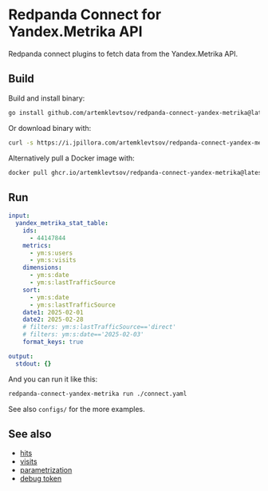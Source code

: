 # Redpanda Connect for Yandex.Metrika API

Redpanda connect plugins to fetch data from the Yandex.Metrika API.

## Build

Build and install binary:

```sh
go install github.com/artemklevtsov/redpanda-connect-yandex-metrika@latest
```

Or download binary with:

```sh
curl -s https://i.jpillora.com/artemklevtsov/redpanda-connect-yandex-metrika@latest! | bash
```

Alternatively pull a Docker image with:

```sh
docker pull ghcr.io/artemklevtsov/redpanda-connect-yandex-metrika@latest
```

## Run

```yaml
input:
  yandex_metrika_stat_table:
    ids:
      - 44147844
    metrics:
      - ym:s:users
      - ym:s:visits
    dimensions:
      - ym:s:date
      - ym:s:lastTrafficSource
    sort:
      - ym:s:date
      - ym:s:lastTrafficSource
    date1: 2025-02-01
    date2: 2025-02-28
    # filters: ym:s:lastTrafficSource=='direct'
    # filters: ym:s:date=='2025-02-03'
    format_keys: true

output:
  stdout: {}
```

And you can run it like this:

```sh
redpanda-connect-yandex-metrika run ./connect.yaml
```

See also `configs/` for the more examples.

## See also

- [hits](https://yandex.ru/dev/metrika/en/logs/fields/hits)
- [visits](https://yandex.ru/dev/metrika/en/logs/fields/visits)
- [parametrization](https://yandex.ru/dev/metrika/en/logs/param)
- [debug token](https://yandex.ru/dev/id/doc/en/tokens/debug-token)
